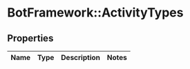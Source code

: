 # BotFramework::ActivityTypes

## Properties
Name | Type | Description | Notes
------------ | ------------- | ------------- | -------------

